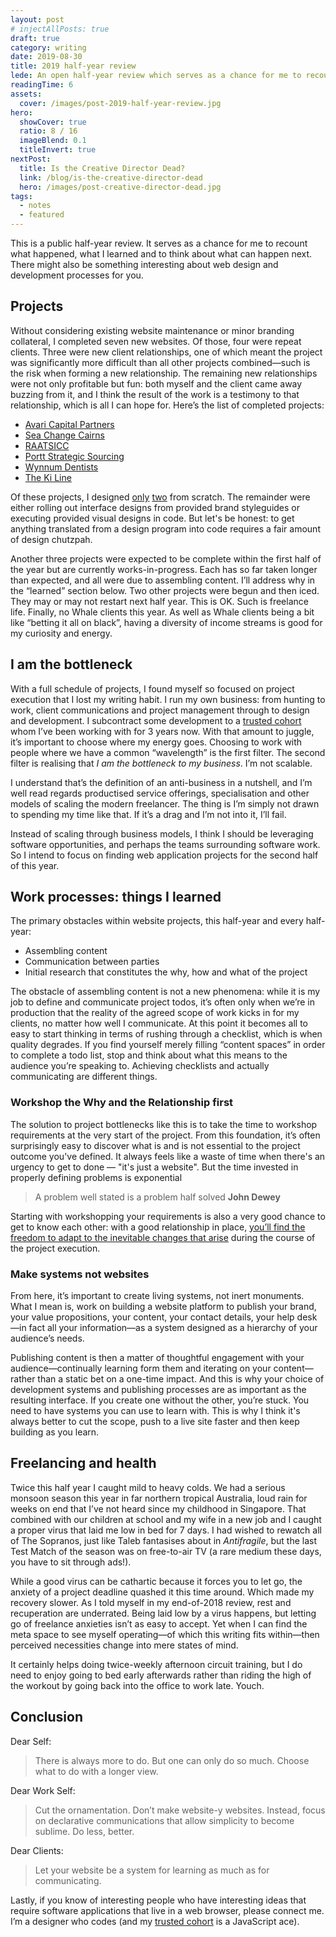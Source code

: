```yaml
---
layout: post
# injectAllPosts: true
draft: true
category: writing
date: 2019-08-30
title: 2019 half-year review
lede: An open half-year review which serves as a chance for me to recount what happened, what I learned and to think about what can happen next.
readingTime: 6
assets:
  cover: /images/post-2019-half-year-review.jpg
hero:
  showCover: true
  ratio: 8 / 16
  imageBlend: 0.1
  titleInvert: true
nextPost:
  title: Is the Creative Director Dead?
  link: /blog/is-the-creative-director-dead
  hero: /images/post-creative-director-dead.jpg
tags:
  - notes
  - featured
---
```


This is a public half-year review. It serves as a chance for me to recount what happened, what I learned and to think about what can happen next. There might also be something interesting about web design and development processes for you.

<!-- Bear with me, because there’s a fair amount of “I”-ness, but there is . -->

## Projects

Without considering existing website maintenance or minor branding collateral, I completed seven new websites. Of those, four were repeat clients. Three were new client relationships, one of which meant the project was significantly more difficult than all other projects combined—such is the risk when forming a new relationship. The remaining new relationships were not only profitable but fun: both myself and the client came away buzzing from it, and I think the result of the work is a testimony to that relationship, which is all I can hope for. Here’s the list of completed projects:

- [Avari Capital Partners](https://avaricapitalpartners.com.au)
- [Sea Change Cairns](https://www.seachangecairns.com)
- [RAATSICC](https://raatsicc.org.au)
- [Portt Strategic Sourcing](https://www.portt.com/)
- [Wynnum Dentists](https://www.wynnumdentists.com.au)
- [The Ki Line](https://kiwoyke.coach)

Of these projects, I designed [only](https://raatsicc.org.au) [two](https://kiwoyke.coach) from scratch. The remainder were either rolling out interface designs from provided brand styleguides or executing provided visual designs in code. But let's be honest: to get anything translated from a design program into code requires a fair amount of design chutzpah.

Another three projects were expected to be complete within the first half of the year but are currently works-in-progress. Each has so far taken longer than expected, and all were due to assembling content. I’ll address why in the “learned” section below. Two other projects were begun and then iced. They may or may not restart next half year. This is OK. Such is freelance life. Finally, no Whale clients this year. As well as Whale clients being a bit like “betting it all on black”, having a diversity of income streams is good for my curiosity and energy.

## I am the bottleneck

With a full schedule of projects, I found myself so focused on project execution that I lost my writing habit. I run my own business: from hunting to work, client communications and project management through to design and development. I subcontract some development to a [trusted cohort](https://barryph.com) whom I’ve been working with for 3 years now. With that amount to juggle, it’s important to choose where my energy goes. Choosing to work with people where we have a common “wavelength” is the first filter. The second filter is realising that _I am the bottleneck to my business_. I’m not scalable.

I understand that’s the definition of an anti-business in a nutshell, and I’m well read regards productised service offerings, specialisation and other models of scaling the modern freelancer. The thing is I’m simply not drawn to spending my time like that. If it’s a drag and I’m not into it, I’ll fail.

Instead of scaling through business models, I think I should be leveraging software opportunities, and perhaps the teams surrounding software work. So I intend to focus on finding web application projects for the second half of this year.

<!-- Oh, and here I am back writing. If you can’t explain it, you don’t understand it. Writing clarifies explanation and yields new insight. -->

## Work processes: things I learned

The primary obstacles within website projects, this half-year and every half-year:

- Assembling content
- Communication between parties
- Initial research that constitutes the why, how and what of the project

The obstacle of assembling content is not a new phenomena: while it is my job to define and communicate project todos, it’s often only when we’re in production that the reality of the agreed scope of work kicks in for my clients, no matter how well I communicate. At this point it becomes all to easy to start thinking in terms of rushing through a checklist, which is when quality degrades. If you find yourself merely filling “content spaces” in order to complete a todo list, stop and think about what this means to the audience you’re speaking to. Achieving checklists and actually communicating are different things.

<!-- [I have in my network a few good copy-writers but often, addressing the audience requires specific domain expertise, not the ability to reel off a good paragraph.] -->

### Workshop the Why and the Relationship first

The solution to project bottlenecks like this is to take the time to workshop requirements at the very start of the project. From this foundation, it’s often surprisingly easy to discover what is and is not essential to the project outcome you've defined. It always feels like a waste of time when there's an urgency to get to done — "it's just a website". But the time invested in properly defining problems is exponential

> A problem well stated is a problem half solved **John Dewey**

Starting with workshopping your requirements is also a very good chance to get to know each other: with a good relationship in place, [you’ll find the freedom to adapt to the inevitable changes that arise](/blog/the-brief-the-scope-and-the-dance) during the course of the project execution.

### Make systems not websites

From here, it’s important to create living systems, not inert monuments. What I mean is, work on building a website platform to publish your brand, your value propositions, your content, your contact details, your help desk—in fact all your information—as a system designed as a hierarchy of your audience’s needs.

Publishing content is then a matter of thoughtful engagement with your audience—continually learning form them and iterating on your content—rather than a static bet on a one-time impact. And this is why your choice of development systems and publishing processes are as important as the resulting interface. If you create one without the other, you’re stuck. You need to have systems you can use to learn with. This is why I think it's always better to cut the scope, push to a live site faster and then keep building as you learn.

## Freelancing and health

Twice this half year I caught mild to heavy colds. We had a serious monsoon season this year in far northern tropical Australia, loud rain for weeks on end that I’ve not heard since my childhood in Singapore. That combined with our children at school and my wife in a new job and I caught a proper virus that laid me low in bed for 7 days. I had wished to rewatch all of The Sopranos, just like Taleb fantasises about in _Antifragile_, but the last Test Match of the season was on free-to-air TV (a rare medium these days, you have to sit through ads!).

While a good virus can be cathartic because it forces you to let go, the anxiety of a project deadline quashed it this time around. Which made my recovery slower. As I told myself in my end-of-2018 review, rest and recuperation are underrated. Being laid low by a virus happens, but letting go of freelance anxieties isn’t as easy to accept. Yet when I can find the meta space to see myself operating—of which this writing fits within—then perceived necessities change into mere states of mind.

It certainly helps doing twice-weekly afternoon circuit training, but I do need to enjoy going to bed early afterwards rather than riding the high of the workout by going back into the office to work late. Youch.

## Conclusion

Dear Self:

> There is always more to do. But one can only do so much. Choose what to do with a longer view.

Dear Work Self:

> Cut the ornamentation. Don’t make website-y websites. Instead, focus on declarative communications that allow simplicity to become sublime. Do less, better.

Dear Clients:

> Let your website be a system for learning as much as for communicating.

<!-- > People care about their problems more than they care about design. Solve their problems, and they’ll learn to care about design. [**Daniel Burka**](https://twitter.com/johnmaeda/status/753744840945442816?s=20) -->

Lastly, if you know of interesting people who have interesting ideas that require software applications that live in a web browser, please connect me. I’m a designer who codes (and my [trusted cohort](https://barryph.com) is a JavaScript ace).
